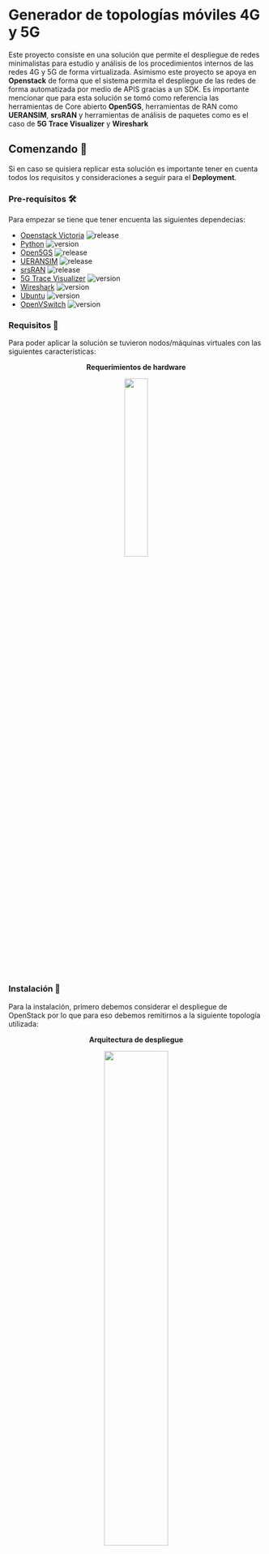 # Generador de topologías móviles 4G y 5G

Este proyecto consiste en una solución que permite el despliegue de redes minimalistas para estudio y análisis de los procedimientos internos de las redes 4G y 5G 
de forma virtualizada. Asimismo este proyecto se apoya en **Openstack** de forma que el sistema permita el despliegue de las redes de forma automatizada por medio de 
APIS gracias a un SDK. Es importante mencionar que para esta solución se tomó como referencia las herramientas de Core abierto **Open5GS**, herramientas de RAN
como **UERANSIM**,  **srsRAN** y herramientas de análisis de paquetes como es el caso de **5G Trace Visualizer** y **Wireshark**

## Comenzando 🚀

Si en caso se quisiera replicar esta solución es importante tener en cuenta todos los requisitos y consideraciones a seguir para el **Deployment**.


### Pre-requisitos 🛠️

Para empezar se tiene que tener encuenta las siguientes dependecias:

- [Openstack Victoria](https://www.openstack.org/software/victoria/) ![release](https://img.shields.io/badge/version-22.3.0%25-blue)
- [Python](https://www.python.org/downloads/release/python-380/) ![version](https://img.shields.io/badge/version-3.8-blue)
- [Open5GS](https://open5gs.org/open5gs/docs/) ![release](https://img.shields.io/badge/release-2.6.6-blue)
- [UERANSIM](https://github.com/aligungr/UERANSIM) ![release](https://img.shields.io/badge/release-3.2.6-blue)
- [srsRAN](https://www.srslte.com/) ![release](https://img.shields.io/badge/release-23.10-blue)
- [5G Trace Visualizer](https://github.com/telekom/5g-trace-visualizer) ![version](https://img.shields.io/badge/latest-blue)
- [Wireshark](https://www.wireshark.org/docs/relnotes/) ![version](https://img.shields.io/badge/release-4.0.14-blue)
- [Ubuntu](https://releases.ubuntu.com/) ![version](https://img.shields.io/badge/release-20.04LTS-blue)
- [OpenVSwitch](https://docs.openvswitch.org/en/latest/faq/releases/) ![version](https://img.shields.io/badge/release-3.0-blue)

### Requisitos 📘
Para poder aplicar la solución se tuvieron nodos/máquinas virtuales con las siguientes características:
<p align="center"><b>Requerimientos de hardware</b></p>
<p align="center"><img src="https://github.com/AgustinVizcarra/MobileSystemTopologyGenerator/assets/92816809/8bd6b400-cb1b-4e8e-ae33-e9f34326755e" width="30%" height="30%" /></p>

### Instalación 🔧

Para la instalación, primero debemos considerar el despliegue de OpenStack por lo que para eso debemos remitirnos a la siguiente topología utilizada:
<p align="center"><b>Arquitectura de despliegue</b></p>
<p align="center"><img src="https://github.com/AgustinVizcarra/MobileSystemTopologyGenerator/assets/92816809/978c089c-886f-45a2-bbd0-72a828a56a68" width="50%" height="50%" /></p> 

Para seguir con la instalación de esta topología puede apoyarse en la [documentación oficial de Openstack](https://docs.openstack.org/install-guide/) o haciendo consulta al siguiente
a los siguientes pasos en resumido:

- Anadir el repositorio correspondiente a la version usada en el curso ([ref](https://docs.openstack.org/install-guide/environment-packages-ubuntu.html)) e instalar el
cliente openstack de la siguiente forma:
  ```
  # add-apt-repository cloud-archive:victoria
  # apt install python3-openstackclient
  ```
- Base de datos - [MariaDB](https://docs.openstack.org/install-guide/environment-sql-database-ubuntu.html).
- Message Queue - [RabbitMQ](https://docs.openstack.org/install-guide/environment-messaging-ubuntu.html).
- Cache - [Memcached](https://docs.openstack.org/install-guide/environment-memcached-ubuntu.html).
- Key-value Store - [Etcd](https://docs.openstack.org/install-guide/environment-etcd-ubuntu.html).
- Identity - [Keystone](https://docs.openstack.org/keystone/victoria/install/). 
- Image - [Glance](https://docs.openstack.org/glance/victoria/install/).
- Compute - [Nova](https://docs.openstack.org/nova/victoria/install/).
- Networking - [Neutron](https://docs.openstack.org/neutron/victoria/install/), uso de OvS para redes [provider](https://docs.openstack.org/neutron/victoria/admin/deploy-ovs-provider.html#deploy-ovs-provider).
- Dashboard - [Horizon](https://docs.openstack.org/horizon/victoria/install/).

_Teniendo una topología como la siguiente:_

<p align="center"><img src="https://github.com/AgustinVizcarra/MobileSystemTopologyGenerator/assets/92816809/045d25c0-4f79-4c8b-9eef-060d770e8faf" width="50%" height="50%" /></p> 

_Con la topología ya funcional deberá considerar importar las imágenes (de Core y RAN) usando glance y guardarlas en el repositorio para que Openstack pueda acceder a ellas_

```
openstack image create --public \
--disk-format qcow2 --container-format bare \
--file <IMAGE_FILE> --property <IMAGE_METADATA> <NAME>
```
_Ahora para que esta imagen se encuentre disponible y la solución pueda acceder a ellas deberá realizar lo siguiente_
```
openstack image set --public IMAGE_ID
```
> [!IMPORTANT]
> Deberá primero hacer un listado de las imágenes importadas y luego deberá seleccionar el **IMAGE_ID** correspondiente a la imagen que quiera seleccionar
## Integración de OpenStack con el SDK ⚙️

_Para que pueda funcionar el despliegue automatizado vía APIS se debe considerar realizas las siguientes modificaciones en el SDK para que este funcione de forma correcta:_
1. En el archivo **Nova.py**
```
## En la declaración de parámetros del cliente Nova
def __init__(self, auth_token,username, password):
        # Cambiar URL
        self.auth_url = "http://<DIRECCIÓN_IP_CONTROLADOR>:5000/v3" ## Keystone
        self.auth_token = auth_token
        self.username = username
        self.password = password
        self.IdProject = None  # Agregar propiedad IdProject
        self.nova_url = "http://<DIRECCIÓN_IP_CONTROLADOR>:8774" ## Nova
        self.headers = {
            'Content-Type': 'application/json',
            'X-Auth-Token': self.auth_token
        }
        ## cambiar<
        self.providerNetworkID = "<SELF_PROVIDER_NETWORK_ID>" ## Self Provider Network (Example:1457923c-6088-46e9-a184-5cd9b8d097d8)
....
def create_instance_with_multiple_networks(self, nombre, flavor_id, imagen_id,keypair_id, security_group_id,networks):
            ....
            ## Tener en cuenta que según la arquitectura la salida se configura vía IPTables, si en su caso no tuviera la misma arquitectura con un GW
            ## Modifique esta sección según corresponda
            print("[*] Comando para acceder desde Internet a la VM: ssh {usuario}@<DIRECCIÓN_IP_CONTROLADOR> -p "+str(puerto_libre))
            print("[*] Instancia creada de manera exitosa")
            return [nombre,'<DIRECCIÓN_IP_CONTROLADOR>',IP4,puerto_libre]
        else:
            print("Error al crear la instancia:", response.status_code)
            return None
```
2. En el archivo **Neutron.py**

```
## En la declaración de parámetros del cliente de Neutron
def __init__(self, auth_token):
        self.auth_token = auth_token
        ## Cambiar URL
        self.neutron_url = "http://<DIRECCIÓN_IP_CONTROLADOR>:9696/v2.0/"
        self.headers = {
            'Content-Type': 'application/json',
            'X-Auth-Token': self.auth_token
        }
        self.NetworkID = None
```
3. En el archivo **Keystone.py**
```
## En la declaración de parámetros del cliente de Keystone
def __init__(self,username, password):
        self.auth_url = "http://<DIRECCIÓN_IP_CONTROLADOR>:5000/v3"
        self.username = username
        self.password = password
        self.token = None
        self.headers = {'Content-Type': 'application/json'}
        self.UserID = None
        self.ProjectID = None
        self.RolName = None
```
4. En el archivo **Glance.py**
```
## En la declaración de parámetros del cliente de Keystone
def __init__(self,auth_token):
        self.auth_token = auth_token
        self.glance_url = "http://<DIRECCIÓN_IP_CONTROLADOR>:9292/v2"
        self.headers = { 'Content-Type': 'application/json','X-Auth-Token': self.auth_token }
```
5. En el archivo **backend.py**
```
## En el inicio de la instancia se usará el usuario ADMIN para crear las topologías según el proyecto asociado a cada usuario
@app.on_event('startup')
async def startup():
    # Instancio valores
    global neutron,glance,nova
    # Autenticando con Openstack
    username = <ADMIN_USERNAME>
    password = <ADMIN_PASSWORD>
    keystone = KeystoneAuth(username,password)
    token = keystone.get_token()
    token = keystone.updateToken()
    # ADMIN Project ID (cambiar posteriormente)
    project_admin_id = <USER_PROJECT_ID>
    token = keystone.get_token_project(project_admin_id)
    # Instancio los servicios de OpenStack
    nova = NovaClient(token,username,password)
    glance = GlanceClient(token)
    neutron = NeutronClient(token)
...
# Instanciación del servicio de APIs
if __name__ == "__main__":
    import uvicorn
    # Es opcional el uso de certificado SSL en caso desee puede consultar certificados SSL autofirmados con certbot (https://certbot.eff.org/)
    # En este caso el puerto lo puede configurar según corresponda, para nuestro caso se usó el 8888
    # Inicalizando servicio de API
uvicorn.run("backend:app",host="<DIRECCIÓN_IP_CONTROLADOR>",ssl_keyfile=os.environ.get('SSL_KEYFILE'),ssl_certfile=os.environ.get('SSL_CERTFILE'),port=8888,reload=True)
```
> [!NOTE]
> En nuestro caso el servicio fue desplegado en una instancia de uvicorn para su operación, el servicio puede ser operado desde instancias corriendo en contenedores como **Docker** o **Podman**.

> [!WARNING]
> Para evitar problemas de ejecución, verifique que los servicios de Openstack y el orquestador (backend) tenga asignados los privilegios respectivos.
### Realizando Pruebas 🔩

_Para poder ejecutar las pruebas puede hacer uso de clientes HTTPs como el caso de Postman. Para ello puede tomar el siguiente ejemplo de ejecución y la respuesta obtenida del servicio al momento de crear una topología_

<p align="center"><b>Ejemplo de solicitud</b></p>
<p align="center"><img src="https://github.com/AgustinVizcarra/MobileSystemTopologyGenerator/assets/92816809/da8c3471-c5a5-4e79-857f-215acdde119f" width="50%" height="50%" /></p> 

<p align="center"><b>Ejemplo de respuesta</b></p>
<p align="center"><img src="https://github.com/AgustinVizcarra/MobileSystemTopologyGenerator/assets/92816809/6de20655-bad1-4acc-afc2-14fd46bcd336" width="50%" height="50%" /></p> 

_Podrá también validar la creación de la topología ingresando al Dashboard Horizon_

<p align="center"><b>Vista de Horizon</b></p>
<p align="center"><img src="https://github.com/AgustinVizcarra/MobileSystemTopologyGenerator/assets/92816809/c1dbf6ec-ab48-4e00-8475-eef915be6e7b" width="50%" height="50%" /></p> 

## Contacto y/o preguntas 🖇️

Si en caso necesitarás las imágenes usadas para poder desplegar las topologías, dudas o comentarios de mejora sientete libre en escribirnos a **a.vizcarra@pucp.edu.pe** o **ronny.pastor@pucp.edu.pe**. Adicionalmente, si quieres entender como se encuentran configuradas por dentro cada una de las imágenes puedes visitar el **[repositorio de configuraciones](https://github.com/AgustinVizcarra/Gira_4G_5G_Tools)**

## Autores ✒️

_El personal detrás de la formulación, elaboración y ejecución de este proyecto:_

* **[Agustin Vizcarra Lizarbe](https://www.linkedin.com/in/agustin-vizcarra-lizarbe-14275b20b/)**
* **[Ronny Pastor Kolmakov](https://www.linkedin.com/in/ronny-eduardo-pastor-kolmakov-1888211b5/)**

## Licencia 📄

Este proyecto está bajo la GNU GPL v2.0 para más detalles remitase al archivo **LICENSE.GPL**

## Reconocimientos🎁

* Expresamos nuestra más sincero reconocimiento a nuestros asesores **Cesar Santivañez** y **José Rodriguez** ya que sin ellos este proyecto no hubiera sido posible.
* Agradecemos de sobremanera al Grupo de Investigación de Redes Avanzadas (GIRA) por todo el apoyo brindado y por siempre mostrar la mejor disposición para ayudar.
* Agradecemos al equipo de NOKIA USA por la orientación profesional y por el soporte brindado.
* Agradecemos a todos los desarrolladores detrás de las herramientas usadas ya que sin el desarrollo de sus herramientas y la disponibilidad de uso abierto, no hubieramos podido concretar este proyecto.
* Agradecemos y dedicamos este trabajo a toda la especialidad de Ingeniería de las Telecomunicaciones de la Pontifica Universidad Católica del Perú.
